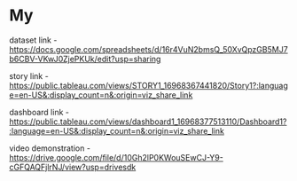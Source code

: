 # My 
 

dataset link - https://docs.google.com/spreadsheets/d/16r4VuN2bmsQ_50XvQpzGB5MJ7b6CBV-VKwJ0ZjePKUk/edit?usp=sharing


story link - https://public.tableau.com/views/STORY1_16968367441820/Story1?:language=en-US&:display_count=n&:origin=viz_share_link


dashboard link - https://public.tableau.com/views/dashboard1_16968377513110/Dashboard1?:language=en-US&:display_count=n&:origin=viz_share_link


video demonstration - https://drive.google.com/file/d/10Gh2lP0KWouSEwCJ-Y9-cGFQAQFjlrNJ/view?usp=drivesdk
